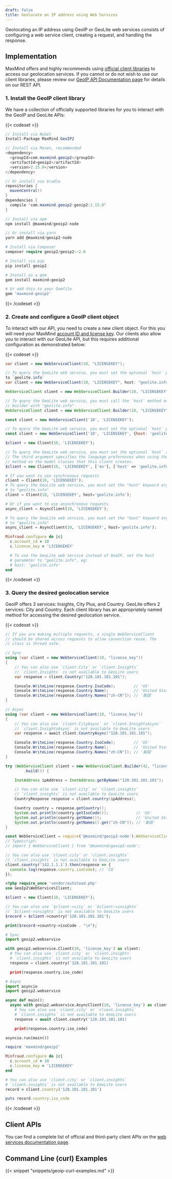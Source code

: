 ```yaml
---
draft: false
title: Geolocate an IP address using Web Services
---
```


Geolocating an IP address using GeoIP or GeoLite web services consists of
configuring a web service client, creating a request, and handling the response.

## Implementation

MaxMind offers and highly recommends using
[official client libraries](/geoip/docs/web-services#client-apis) to access our
geolocation services. If you cannot or do not wish to use our client libraries,
please review our
[GeoIP API Documentation page](/geoip/docs/web-services/#request-and-response-api-references)
for details on our REST API.

### 1. Install the GeoIP client library

We have a collection of officially supported libraries for you to interact with
the GeoIP and GeoLite APIs:

{{< codeset >}}

```csharp
// Install via NuGet
Install-Package MaxMind.GeoIP2
```

```java
// Install via Maven, recommended
<dependency>
  <groupId>com.maxmind.geoip2</groupId>
  <artifactId>geoip2</artifactId>
  <version>2.15.0</version>
</dependency>

// Or install via Gradle
repositories {
  mavenCentral()
}
dependencies {
  compile 'com.maxmind.geoip2:geoip2:2.15.0'
}
```

```javascript
// Install via npm
npm install @maxmind/geoip2-node

// Or install via yarn
yarn add @maxmind/geoip2-node
```

```php
# Install via Composer
composer require geoip2/geoip2:~2.0
```

```python
# Install via pip
pip install geoip2
```

```ruby
# Install as a gem
gem install maxmind-geoip2

# Or add this to your Gemfile
gem 'maxmind-geoip2'
```

{{< /codeset >}}

### 2. Create and configure a GeoIP client object

To interact with our API, you need to create a new client object. For this you
will need your MaxMind
[account ID and license key](https://www.maxmind.com/en/accounts/current/license-key).
Our clients also allow you to interact with our GeoLite API, but this requires
additional configuration as demonstrated below:

{{< codeset >}}

```csharp
var client = new WebServiceClient(10, "LICENSEKEY");

// To query the GeoLite web service, you must set the optional `host` parameter
to `geolite.info`
var client = new WebServiceClient(10, "LICENSEKEY", host: "geolite.info");

```

```java
WebServiceClient client = new WebServiceClient.Builder(10, "LICENSEKEY").build();

// To query the GeoLite web service, you must call the `host` method on the
// builder with "geolite.info"
WebServiceClient client = new WebServiceClient.Builder(10, "LICENSEKEY").host("geolite.info").build();
```

```javascript
const client = new WebServiceClient('10', 'LICENSEKEY');

// To query the GeoLite web service, you must set the optional `host` parameter
const client = new WebServiceClient('10', 'LICENSEKEY', {host: 'geolite.info'});
```

```php
$client = new Client(10, 'LICENSEKEY');

// To query the GeoLite web service, you must set the optional `host` argument.
// The third argument specifies the language preferences when using the `->name`
// method on the model classes that this client creates.
$client = new Client(10, 'LICENSEKEY', ['en'], ['host' => 'geolite.info']);
```

```python
# If you want to use synchronous requests
client = Client(10, 'LICENSEKEY');
# To query the GeoLite web service, you must set the "host" keyword argument
# to "geolite.info"
client = Client(10, 'LICENSEKEY', host='geolite.info');

# Or if you want to use asynchronous requests
async_client = AsyncClient(10, 'LICENSEKEY');

# To query the GeoLite web service, you must set the "host" keyword argument
# to "geolite.info"
async_client = AsyncClient(10, 'LICENSEKEY', host='geolite.info');
```

```ruby
Minfraud.configure do |c|
  c.account_id = 10
  c.license_key = 'LICENSEKEY'

  # To use the GeoLite web service instead of GeoIP, set the host
  # parameter to "geolite.info", eg:
  # host: 'geolite.info'
end
```

{{< /codeset >}}

### 3. Query the desired geolocation service

GeoIP offers 3 services: Insights, City Plus, and Country. GeoLite offers 2
services: City and Country. Each client library has an appropriately named
method for accessing the desired geolocation service.

{{< codeset >}}

```csharp
// If you are making multiple requests, a single WebServiceClient
// should be shared across requests to allow connection reuse. The
// class is thread safe.

// Sync
using (var client = new WebServiceClient(10, "license_key"))
{
    // You can also use `client.City` or `client.Insights`
    // `client.Insights` is not available to GeoLite users
    var response = client.Country("128.101.101.101");

    Console.WriteLine(response.Country.IsoCode);        // 'US'
    Console.WriteLine(response.Country.Name);           // 'United States'
    Console.WriteLine(response.Country.Names["zh-CN"]); // '美国'
}

// Async
using (var client = new WebServiceClient(10, "license_key"))
{
    // You can also use `client.CityAsync` or `client.InsightsAsync`
    // `client.InsightsAsync` is not available to GeoLite users
    var response = await client.CountryAsync("128.101.101.101");

    Console.WriteLine(response.Country.IsoCode);        // 'US'
    Console.WriteLine(response.Country.Name);           // 'United States'
    Console.WriteLine(response.Country.Names["zh-CN"]); // '美国'
}
```

```java
try (WebServiceClient client = new WebServiceClient.Builder(42, "license_key")
        .build()) {

    InetAddress ipAddress = InetAddress.getByName("128.101.101.101");

    // You can also use `client.city` or `client.insights`
    // `client.insights` is not available to GeoLite users
    CountryResponse response = client.country(ipAddress);

    Country country = response.getCountry();
    System.out.println(country.getIsoCode());            // 'US'
    System.out.println(country.getName());               // 'United States'
    System.out.println(country.getNames().get("zh-CN")); // '美国'
}
```

```javascript
const WebServiceClient = require('@maxmind/geoip2-node').WebServiceClient;
// Typescript:
// import { WebServiceClient } from '@maxmind/geoip2-node';

// You can also use `client.city` or `client.insights`
// `client.insights` is not available to GeoLite users
client.country('142.1.1.1').then(response => {
  console.log(response.country.isoCode); // 'CA'
});
```

```php
<?php require_once 'vendor/autoload.php'
use GeoIp2\WebService\Client;

$client = new Client(10, 'LICENSEKEY');

// You can also use `$client->city` or `$client->insights`
// `$client->insights` is not available to GeoLite users
$record = $client->country('128.101.101.101');

print($record->country->isoCode . "\n");
```

```python
# Sync
import geoip2.webservice

with geoip2.webservice.Client(10, 'license_key') as client:
  # You can also use `client.city` or `client.insights`
  # `client.insights` is not available to GeoLite users
  response = client.country('128.101.101.101)

  print(response.country.iso_code)

# Async
import asyncio
import geoip2.webservice

async def main():
  async with geoip2.webservice.AsyncClient(10, 'license_key') as client:
    # You can also use `client.city` or `client.insights`
    # `client.insights` is not available to GeoLite users
    response = await client.country('128.101.101.101)

    print(response.country.iso_code)

asyncio.run(main())
```

```ruby
require 'maxmind/geoip2'

Minfraud.configure do |c|
  c.account_id = 10
  c.license_key = 'LICENSEKEY'
end

# You can also use `client.city` or `client.insights`
# `client.insights` is not available to GeoLite users
record = client.country('128.101.101.101')

puts record.country.iso_code
```

{{< /codeset >}}

## Client APIs

You can find a complete list of official and third-party client APIs on the
[web services documentation page](/geoip/docs/web-services#client-apis).

## Command Line (curl) Examples

{{< snippet "snippets/geoip-curl-examples.md" >}}
